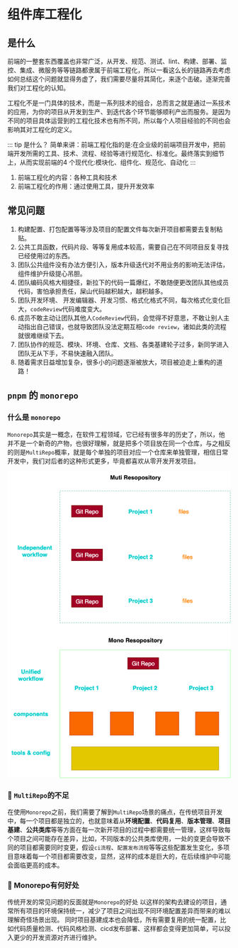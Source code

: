 # 组件库工程化

## 是什么

前端的一整套东西覆盖也非常广泛，从开发、规范、测试、lint、构建、部署、监控、集成、微服务等等链路都隶属于前端工程化，所以一看这么长的链路再去考虑如何总结这个问题就显得务虚了，我们需要尽量将其简化，来逐个击破。逐渐完善我们对工程化的认知。

工程化不是一门具体的技术，而是一系列技术的组合，总而言之就是通过一系技术的应用，为你的项目从开发到生产、到迭代各个环节能够顺利产出而服务。是因为不同的项目具体运营到的工程化技术也有所不同，所以每个人项目经验的不同也会影响其对工程化的定义。

::: tip 是什么？
简单来讲：前端工程化指的是:在企业级的前端项目开发中，把前端开发所需的工具、技术、流程、经验等进行规范化、标准化。最终落实到细节上，从而实现前端的4 个现代化:模块化、组件化、规范化、自动化
:::

1. 前端工程化的内容：各种工具和技术
2. 前端工程化的作用：通过使用工具，提升开发效率

## 常见问题

1. 构建配置、打包配置等等涉及项目的配置文件每次新开项目都需要去复制粘贴。
2. 公共工具函数，代码片段、等等复用成本较高，需要自己在不同项目反复寻找已经使用过的东西。
3. 团队公共组件没有办法方便引入，版本升级迭代对不用业务的影响无法评估，组件维护升级提心吊胆。
4. 团队编码风格大相捷径，新拉下的代码一篇爆红，不敢随便更改团队其他成员代码，害怕承担责任，屎山代码越积越大，越积越多。
5. 团队开发环境、 开发编辑器、开发习惯、格式化格式不同，每次格式化变化巨大，`codeReview`代码难度变大。
6. 成员不敢主动让团队其他人`CodeReview`代码，会觉得不好意思，不敢让别人主动指出自己错误，也就导致团队没法定期互相`code review`，诸如此类的流程就很难继续下去。
7. 团队协作的规范、模块、环境、仓库、文档、各类基建轮子过多，新同学进入团队无从下手，不易快速融入团队。
8. 随着需求日益增加复杂，很多小的问题逐渐被放大，项目被迫走上重构的道路！

## `pnpm` 的 `monorepo`

### 什么是 `monorepo`

`Monorepo`其实是一概念，在软件工程领域，它已经有很多年的历史了，所以，他并不是一个新奇的产物，也很好理解，就是把多个项目放在同一个仓库，与之相反的则是`MultiRepo`概率，就是每个单独的项目对应一个仓库来单独管理，相信日常开发中，我们对后者的这种形式更多，毕竟都喜欢从零开发开发项目。

![mono](./img/monorepo%26multirepo.png)

### 🍦 `MultiRepo`的不足

在使用`Monorepo`之前，我们需要了解到`MultiRepo`场景的痛点，在传统项目开发中，每一个项目都是独立的，也就意味着从**环境配置**、**代码复用**、**版本管理**、**项目基建**、**公共类库**等等方面在每一次新开项目的过程中都需要统一管理，这样导致每个项目之间可能存在差异，比如，不同版本的公共类库使用，一处的变更会导致不同的项目都需要同时变更，假设`ci流程`、`配置发布流程`等等这些配置发生变化，多项目意味着每一个项目都需要改变，显然，这样的成本是巨大的，在后续维护中可能会面临更高的成本。

### 🚀 Monorepo有何好处

传统开发的常见问题的反面就是`Monorepo`的好处
以这样的架构去建设的项目，通常所有项目的环境保持统一，减少了项目之间出现不同环境配置差异而带来的难以理解奇怪场景出现。
同时项目基建成本也会降低，所有需要复用的统一配置，比如代码质量检测、代码风格检测、cicd发布部署、这样都会变得更加简单，可以投入更少的开发资源对齐进行维护。
